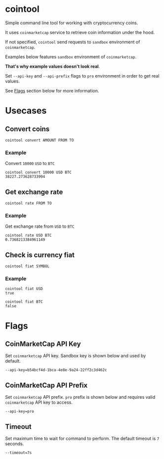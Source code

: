 # cointool
Simple command line tool for working with cryptocurrency coins.

It uses `coinmarketcap` service to retrieve coin information under the hood.

If not specified, `cointool` send requests to `sandbox` environment of `coinmarketcap`.

Examples below features `sandbox` environment of `coinmarketcap`.

**That's why example values doesn't look real**.

Set `--api-key` and `--api-prefix` flags to `pro` environment in order to get real values.

See [Flags](https://github.com/vdrpkv/cointool/tree/main#flags) section below for more information.


# Usecases

## Convert coins
```
cointool convert AMOUNT FROM TO
```

### Example

Convert `10000` `USD` to `BTC`
```
cointool convert 10000 USD BTC
38227.273628733994
```


## Get exchange rate
```
cointool rate FROM TO
```

### Example

Get exchange rate from `USD` to `BTC`
```
cointool rate USD BTC
0.7368213384961149
```

## Check is currency fiat
```
cointool fiat SYMBOL
```

### Example

```
cointool fiat USD
true
```
```
cointool fiat BTC
false
```

# Flags

## CoinMarketCap API Key
Set `coinmarketcap` API key. Sandbox key is shown below and used by default.
```
--api-key=b54bcf4d-1bca-4e8e-9a24-22ff2c3d462c
```

## CoinMarketCap API Prefix
Set `coinmarketcap` API prefix. `pro` prefix is shown below and requires valid `coinmarketcap` API key to access.
```
--api-key=pro
```

## Timeout
Set maximum time to wait for command to perform. The default timeout is `7` seconds.
```
--timeout=7s
```
